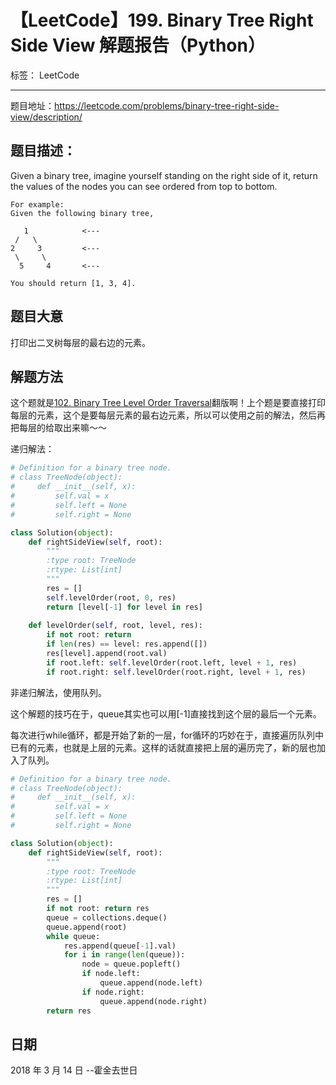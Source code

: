 # 【LeetCode】199. Binary Tree Right Side View 解题报告（Python）

标签： LeetCode

---

题目地址：https://leetcode.com/problems/binary-tree-right-side-view/description/

## 题目描述：

Given a binary tree, imagine yourself standing on the right side of it, return the values of the nodes you can see ordered from top to bottom.

    For example:
    Given the following binary tree,
    
       1            <---
     /   \
    2     3         <---
     \     \
      5     4       <---
    
    You should return [1, 3, 4].


## 题目大意

打印出二叉树每层的最右边的元素。

## 解题方法

这个题就是[102. Binary Tree Level Order Traversal][1]翻版啊！上个题是要直接打印每层的元素，这个是要每层元素的最右边元素，所以可以使用之前的解法，然后再把每层的给取出来嘛～～

递归解法：

```python
# Definition for a binary tree node.
# class TreeNode(object):
#     def __init__(self, x):
#         self.val = x
#         self.left = None
#         self.right = None

class Solution(object):
    def rightSideView(self, root):
        """
        :type root: TreeNode
        :rtype: List[int]
        """
        res = []
        self.levelOrder(root, 0, res)
        return [level[-1] for level in res]
        
    def levelOrder(self, root, level, res):
        if not root: return
        if len(res) == level: res.append([])
        res[level].append(root.val)
        if root.left: self.levelOrder(root.left, level + 1, res)
        if root.right: self.levelOrder(root.right, level + 1, res)
```

非递归解法，使用队列。

这个解题的技巧在于，queue其实也可以用[-1]直接找到这个层的最后一个元素。

每次进行while循环，都是开始了新的一层，for循环的巧妙在于，直接遍历队列中已有的元素，也就是上层的元素。这样的话就直接把上层的遍历完了，新的层也加入了队列。

```python
# Definition for a binary tree node.
# class TreeNode(object):
#     def __init__(self, x):
#         self.val = x
#         self.left = None
#         self.right = None

class Solution(object):
    def rightSideView(self, root):
        """
        :type root: TreeNode
        :rtype: List[int]
        """
        res = []
        if not root: return res
        queue = collections.deque()
        queue.append(root)
        while queue:
            res.append(queue[-1].val)
            for i in range(len(queue)):
                node = queue.popleft()
                if node.left:
                    queue.append(node.left)
                if node.right:
                    queue.append(node.right)
        return res
```

## 日期

2018 年 3 月 14 日 --霍金去世日


  [1]: http://blog.csdn.net/fuxuemingzhu/article/details/49102937